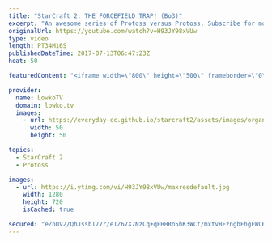 ```yaml
---
title: "StarCraft 2: THE FORCEFIELD TRAP! (Bo3)"
excerpt: "An awesome series of Protoss versus Protoss. Subscribe for more videos: http://lowko.tv/youtube Epic Zerg vs Terran: https://goo.gl/GJuLSh  Easily one of the most difficult matchups in StarCraft 2. This is a best of 3 series between MaNa and ShoWTimE. Both are professional StarCraft 2 progamers.  Support"
originalUrl: https://youtube.com/watch?v=H93JY98xVUw
type: video
length: PT34M16S
publishedDateTime: 2017-07-13T06:47:23Z
heat: 50

featuredContent: "<iframe width=\"800\" height=\"500\" frameborder=\"0\" src=\"https://www.youtube.com/embed/H93JY98xVUw\" allow=\"accelerometer; autoplay; encrypted-media; gyroscope; picture-in-picture\" allowfullscreen></iframe>"

provider:
  name: LowkoTV
  domain: lowko.tv
  images:
    - url: https://everyday-cc.github.io/starcraft2/assets/images/organizations/lowko.tv-50x50.jpg
      width: 50
      height: 50

topics:
  - StarCraft 2
  - Protoss

images:
  - url: https://i.ytimg.com/vi/H93JY98xVUw/maxresdefault.jpg
    width: 1280
    height: 720
    isCached: true

secured: "eZnUV2/QhJssbT77r/eIZ67X7NzCq+qEHHRn5hK3WCt/mxtvBFzngbFhgFWCRvUYYSUiYCvjCfF5NxUJe1WoJGMlVw0PJjsulcZASRZmvHIOP3aXo6NzU/hlXgWDcAIVusJtAaTZV2mnXANXEFR2CEt4T1hAwmP/ZTeVfI+EQHIoTcBrlSugtAFKkyJtr913r/0UrZqAn3+TCvlFFoA2QqwuD+vCGk7RKHbIu3qGF/uwxG+SpqXV+IqYu3/LNNW3ozLPymO4ociZWRKoxNZDWEpEdztTTGdCCb1EdbmHvPsNlmc1tUXfP8ADDZ5aKVlEdsW2eBv2SciXjU8UgOwDYyNsE+iCUl9puYNfPPjgu8hHuDMx5gEQ1oCLHqOYxv8MJI2vSoBY3jTkOVOCyKk+qil0tTwvUjNPrPjWim6updo=;LhZYlgh9Oe1hxaJmDyhyXQ=="
---
```


